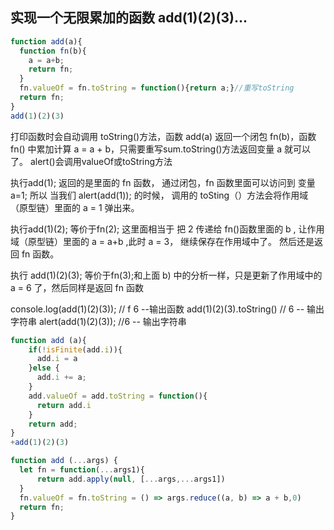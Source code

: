 ## <a name="无限累加的函数 add">实现一个无限累加的函数 add(1)(2)(3)...</a>


```js
function add(a){
  function fn(b){
    a = a+b;
    return fn;
  }
  fn.valueOf = fn.toString = function(){return a;}//重写toString
  return fn;
}
add(1)(2)(3)
```
打印函数时会自动调用 toString()方法，函数 add(a) 返回一个闭包 fn(b)，函数 fn() 中累加计算 a = a + b，只需要重写sum.toString()方法返回变量 a 就可以了。
alert()会调用valueOf或toString方法

执行add(1);
返回的是里面的  fn 函数， 通过闭包，fn 函数里面可以访问到 变量 a=1;  所以 当我们 alert(add(1)); 的时候， 调用的 toSting（）方法会将作用域（原型链）里面的 a = 1 弹出来。

执行add(1)(2);
等价于fn(2);  这里面相当于 把 2 传递给 fn()函数里面的 b , 让作用域（原型链）里面的 a = a+b ,此时 a = 3， 继续保存在作用域中了。 然后还是返回 fn 函数。

执行 add(1)(2)(3);
等价于fn(3);和上面 b) 中的分析一样，只是更新了作用域中的 a = 6 了，然后同样是返回 fn 函数


console.log(add(1)(2)(3)); // f 6 --输出函数
add(1)(2)(3).toString() // 6 -- 输出字符串
alert(add(1)(2)(3)); //6 -- 输出字符串


```js
function add (a){
    if(!isFinite(add.i)){
      add.i = a
    }else {
      add.i += a;
    }
    add.valueOf = add.toString = function(){
      return add.i
    }
    return add;
}
+add(1)(2)(3)
```

```js
function add (...args) {
  let fn = function(...args1){
      return add.apply(null, [...args,...args1])
  }
  fn.valueOf = fn.toString = () => args.reduce((a, b) => a + b,0)
  return fn;
}
```

